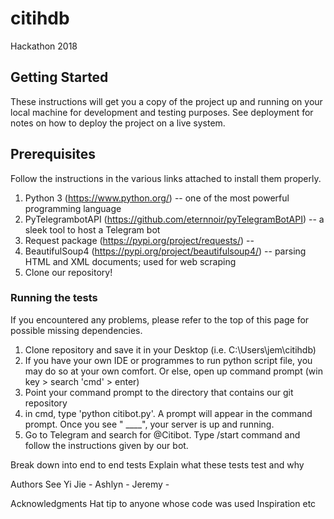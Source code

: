 # citihdb
Hackathon 2018

## Getting Started
These instructions will get you a copy of the project up and running on your local machine for development and testing purposes. 
See deployment for notes on how to deploy the project on a live system.

Prerequisites
---------------
Follow the instructions in the various links attached to install them properly.
1. Python 3 (https://www.python.org/) -- one of the most powerful programming language
2. PyTelegrambotAPI (https://github.com/eternnoir/pyTelegramBotAPI) -- a sleek tool to host a Telegram bot
3. Request package (https://pypi.org/project/requests/) -- 
4. BeautifulSoup4 (https://pypi.org/project/beautifulsoup4/) -- parsing HTML and XML documents; used for web scraping
5. Clone our repository!

### Running the tests
If you encountered any problems, please refer to the top of this page for possible missing dependencies.

1. Clone repository and save it in your Desktop (i.e. C:\Users\jem\citihdb)
2. If you have your own IDE or programmes to run python script file, you may do so at your own comfort. Or else, open up command prompt
(win key > search 'cmd' > enter)
3. Point your command prompt to the directory that contains our git repository
4. in cmd, type 'python citibot.py'. A prompt will appear in the command prompt. Once you see " ____", your server is up and running.
5. Go to Telegram and search for @Citibot. Type /start command and follow the instructions given by our bot.

Break down into end to end tests
Explain what these tests test and why


Authors
See Yi Jie - 
Ashlyn -
Jeremy -



Acknowledgments
Hat tip to anyone whose code was used
Inspiration
etc
